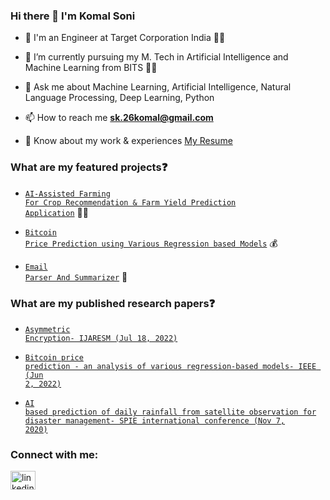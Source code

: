 ### Hi there 👋 I'm Komal Soni

- 🔭 I'm an Engineer at Target Corporation India 👩‍💻

- 🌱 I’m currently pursuing my M. Tech in Artificial Intelligence and Machine Learning from BITS 👩‍🎓
<!-- - 👨‍💻 All about me is at [My Website](https://chandrikadeb7.github.io/) -->

- 💬 Ask me about Machine Learning, Artificial Intelligence, Natural Language Processing, Deep Learning, Python

- 📫 How to reach me **sk.26komal@gmail.com**

- 📄 Know about my work & experiences [My Resume](https://github.com/Komal-Soni/Komal-Soni/blob/main/KomalSoniResumePublic.pdf)

### What are my featured projects:question:
- <code>[AI-Assisted Farming For Crop Recommendation & Farm Yield Prediction Application](https://github.com/Komal-Soni/SBSPS-Challenge)</code> 👨‍🌾
   
- <code>[Bitcoin Price Prediction using Various Regression based Models](https://github.com/Komal-Soni/BitcoinPricePredictionUsingRegressionBasedModels)</code> 💰

- <code>[Email Parser And Summarizer](https://github.com/Komal-Soni/EmailParserAndSummarizer)</code> 📨

### What are my published research papers:question:
- <code>[Asymmetric Encryption- IJARESM (Jul 18, 2022)](http://www.ijaresm.com/asymmetric-encryption)</code>
  
- <code>[Bitcoin price prediction - an analysis of various regression-based models- IEEE (Jun 2, 2022)](https://ieeexplore.ieee.org/document/9794532)</code>

- <code>[AI based prediction of daily rainfall from satellite observation for disaster management- SPIE international conference (Nov 7, 2020)](https://www.spiedigitallibrary.org/conference-proceedings-of-spie/11525/115250W/AI-based-prediction-of-daily-rainfall-from-satellite-observation-for/10.1117/12.2580628.short?tab=ArticleLinkCited)</code> 


<h3 align="left">Connect with me:</h3>
<p align="left">
<a href="https://www.linkedin.com/in/komalsoni-/" target="blank"><img align="center" src="https://raw.githubusercontent.com/rahuldkjain/github-profile-readme-generator/master/src/images/icons/Social/linked-in-alt.svg" alt="linkedin" height="30" width="40" /></a>
</p>

